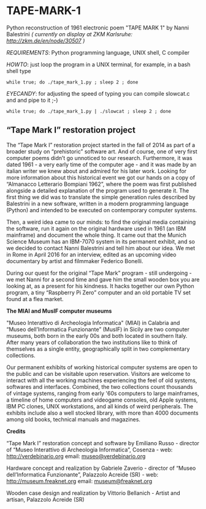 # TAPE-MARK-1

Python reconstruction of 1961 electronic poem "TAPE MARK 1" by Nanni Balestrini
*( currently on display at ZKM Karlsruhe: http://zkm.de/en/node/30507 )*


*REQUIREMENTS*: Python programming language, UNIX shell, C compiler


*HOWTO*: just loop the program in a UNIX terminal, for example, in a bash shell type

```while true; do ./tape_mark_1.py ; sleep 2 ; done```


*EYECANDY*: for adjusting the speed of typing you can compile slowcat.c and and pipe to it ;-)

```while true; do ./tape_mark_1.py | ./slowcat ; sleep 2 ; done```


“Tape Mark I” restoration project
----------------------------------

The “Tape Mark I” restoration project started in the fall of 2014 as part of a broader study on “prehistoric” software art. And of course, one of very first computer poems didn’t go unnoticed to our research. Furthermore, it was dated 1961 - a very early time of the computer age - and it was made by an italian writer we knew about and admired for his later work. Looking for more information about this historical event we got our hands on a copy of “Almanacco Letterario Bompiani 1962”, where the poem was first published alongside a detailed explanation of the program used to generate it. The first thing we did was to translate the simple generation rules described by Balestrini in a new software, written in a modern programming language (Python) and intended to be executed on contemporary computer systems.

Then, a weird idea came to our minds: to find the original media containing the software, run it again on the original hardware used in 1961 (an IBM mainframe) and document the whole thing. It came out that the Munich Science Museum has an IBM-7070 system in its permanent exhibit, and so we  decided to contact Nanni Balestrini and tell him about our idea. We met in Rome in April 2016 for an interview, edited as an upcoming video documentary by artist and filmmaker Federico Bonelli.

During our quest for the original “Tape Mark” program - still undergoing - we met Nanni for a second time and gave him the small wooden box you are looking at, as a present for his kindness. It hacks together our own Python program, a tiny “Raspberry Pi Zero” computer and an old portable TV set found at a flea market. 

**The MIAI and MusIF computer museums**

"Museo Interattivo di Archeologia Informatica" (MIAI) in Calabria and “Museo dell’Informatica Funzionante” (MusIF) in Sicily are two computer museums, both born in the early 00s and both located in southern Italy. After many years of collaboration the two institutions like to think of themselves as a single entity, geographically split in two complementary collections.

Our permanent exhibits of working historical computer systems are open to the public and can be visitable upon reservation. Visitors are welcome to interact with all the working machines experiencing the feel of old systems, softwares and interfaces. Combined, the two collections count thousands of vintage systems, ranging from early '60s computers to large mainframes, a timeline of home computers and videogame consoles, old Apple systems, IBM PC clones, UNIX workstations, and all kinds of weird peripherals. The exhibits include also a well stocked library, with more than 4000 documents among old books, technical manuals and magazines.

**Credits**

“Tape Mark I” restoration concept and software by Emiliano Russo - director of “Museo Interattivo di Archeologia Informatica”, Cosenza - web: http://verdebinario.org email: museo@verdebinario.org

Hardware concept and realization by Gabriele Zaverio - director of “Museo dell’Informatica Funzionante”, Palazzolo Acreide (SR) - web: http://museum.freaknet.org email: museum@freaknet.org

Wooden case design and realization by Vittorio Bellanich - Artist and artisan, Palazzolo Acreide (SR)
